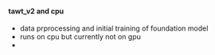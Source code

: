 #### tawt_v2 and cpu
* data prprocessing and initial training of foundation model
* runs on cpu but currently not on gpu
* 
